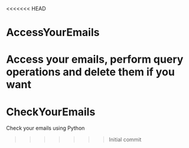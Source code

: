 <<<<<<< HEAD
# AccessYourEmails
Access your emails, perform query operations and delete them if you want
=======
# CheckYourEmails
Check your emails using Python
>>>>>>> Initial commit
